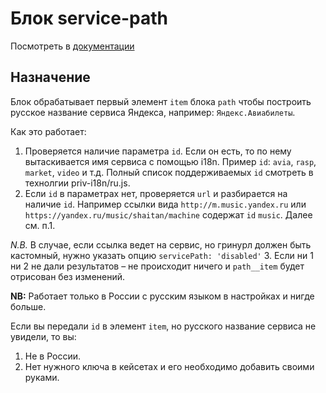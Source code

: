 # Блок service-path
Посмотреть в [документации](https://serpdocs.si.yandex-team.ru/constructives/service-path)

## Назначение
Блок обрабатывает первый элемент `item` блока `path` чтобы построить русское название сервиса Яндекса, например: `Яндекс.Авиабилеты`.

Как это работает:

1. Проверяется наличие параметра `id`. Если он есть, то по нему вытаскивается имя сервиса с помощью i18n. Пример `id`: `avia`, `rasp`, `market`, `video` и т.д. Полный список поддерживаемых `id` смотреть в технолгии priv-i18n/ru.js.
2. Если `id` в параметрах нет, проверяется `url` и разбирается на наличие `id`. Например ссылки вида `http://m.music.yandex.ru` или `https://yandex.ru/music/shaitan/machine` содержат `id` `music`. Далее см. п.1.

*N.B.* В случае, если ссылка ведет на сервис, но гринурл должен быть кастомный, нужно указать опцию `servicePath: 'disabled'`
3. Если ни 1 ни 2 не дали результатов – не происходит ничего и `path__item` будет отрисован без изменений.

__NB:__ Работает только в России с русским языком в настройках и нигде больше.

Если вы передали `id` в элемент `item`, но русского название сервиса не увидели, то вы:

1. Не в России.
2. Нет нужного ключа в кейсетах и его необходимо добавить своими руками.
